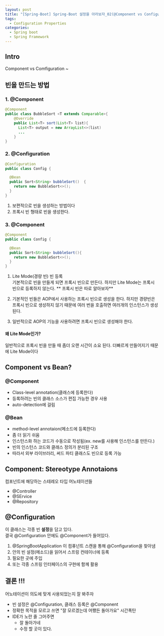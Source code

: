 ```yaml
---
layout: post
title: "[Spring-Boot] Spring-Boot 설정을 아라보자_02(@Component vs Configuration)"
tags: 
  - Configuration Properties
categories:
  - Spring boot
  - Spring Framework
---
```


## Intro
Component vs Comfiguration ~



## 빈을 만드는 방법

### 1. @Component
```java
@Component
public class BubbleSort <T extends Comparable>{
    @Override
    public List<T> sort(List<T> list){
      List<T> output = new ArrayList<>(list)
      ...
    }
}
```

### 2. @Configuration
```java
@Configuration
public class Config {

  @Bean
  public Sort<String> bubbleSort()  {
    return new BubbleSort<>();
  }
}
```
1. 보편적으로 빈을 생성하는 방법이다 
2. 프록시 빈 형태로 빈을 생성한다.

### 3. @Component
```java
@Component
public class Config {

  @Bean
  public Sort<String> bubbleSort(){
    return new BubbleSort<>();
  }
}
```
1. Lite Mode(경량 빈) 빈 등록 <br/>
기본적으로 빈을 만들게 되면 프록시 빈으로 만든다.
하지만 Lite Mode는 프록시 빈으로 등록하지 않는다.
** 프록시 빈은 따로 알아보자**

2. 기본적인 빈들은 AOP에서 사용하는 프록시 빈으로 생성을 한다. 하지만 경량빈은 프록시 빈으로 생성하지 않기 때문에 여러 번을 호출하면 여러개의 인스턴스가 생성된다.

3. 일반적으로 AOP의 기능을 사용하려면 프록시 빈으로 생성해야 한다.

#### 왜 Lite Mode인가? 
일반적으로 프록시 빈을 만들 때 좀더 오랜 시간이 소요 된다.
더빠르게 만들어지기 때문에 Lite Mode이다



## Component vs Bean?

### @Component
- Class-level annotation(클래스에 등록한다)
- 등록하려는 빈의 클래스 소스가 편집 가능한 경우 사용
- auto-detection에 걸림

### @Bean
- method-level annotaion(메소드에 등록한다)
- 좀 더 읽기 쉬움
- 인스턴스화 하는 코드가 수동으로 작성됨(ex. new를 사용해 인스턴스를 만든다.)
- 빈의 인스턴스 코드와 클래스 정의가 분리된 구조
- 따라서 외부 라이브러리, 써드 파티 클래스도 빈으로 등록 가능
  

## Component: Stereotype Annotaions
컴포넌트에 해당하는 스테레오 타입 어노테이션들
- @Controller
- @SErvice
- @Repository

## @Configuration
이 클래스는 각종 빈 **설정**을 담고 있다.
<br/>
결국 @Configuration 안에도 @Component가 들어있다.

1. @SpringBootApplication 이 컴퓨넌트 스캔을 통해 @Configuration을 찾아냄
2. 안의 빈 설정(메소드)을 읽어서 스프링 컨테이너에 등록
3. 필요한 곳에 주입
4. 또는 각종 스프링 인터페이스의 구현에 함께 활용


## 결론 !!!

어노테이션이 의도에 맞게 사용되었는지 잘 봐주자

- 빈 설정은 @Configuration, 클래스 등록은 @Component
- 정확한 목적을 모르고 쓰면 "잘 모르겠는데 어쨌든 돌아가요" 시간폭탄
- IDE가 노란 줄 그어주면
  - 잘 돌아가네
  - 수정 할 곳이 있다. 

